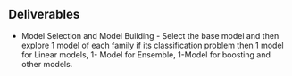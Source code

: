 ## Deliverables

* Model Selection and Model Building - Select the base model and then explore 1 model of each family if its classification problem then 1 model for Linear models, 1- Model for Ensemble, 1-Model for boosting and other models.
